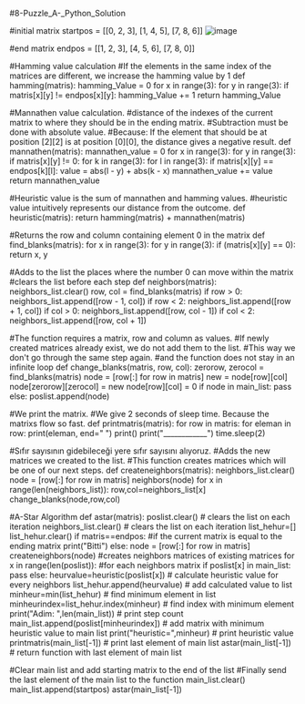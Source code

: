 #8-Puzzle_A-_Python_Solution


#initial matrix
startpos = [[0, 2, 3],
            [1, 4, 5],
            [7, 8, 6]]
![image](https://github.com/Metinagan/8Puzzle_AStar_Python_Solution/assets/130462728/1b1cbbbe-8d5d-469c-a3b2-33111a7065ee)

#end matrix
endpos = [[1, 2, 3],
          [4, 5, 6],
          [7, 8, 0]]

#Hamming value calculation
#If the elements in the same index of the matrices are different, we increase the hamming value by 1
def hamming(matris):
    hamming_Value = 0
    for x in range(3):
        for y in range(3):
            if matris[x][y] != endpos[x][y]:
                hamming_Value += 1
    return hamming_Value

#Mannathen value calculation.
#distance of the indexes of the current matrix to where they should be in the ending matrix.
#Subtraction must be done with absolute value.
#Because: If the element that should be at position [2][2] is at position [0][0], the distance gives a negative result.
def mannathen(matris):
    mannathen_value = 0
    for x in range(3):
        for y in range(3):
            if matris[x][y] != 0:
                for k in range(3):
                    for l in range(3):
                        if matris[x][y] == endpos[k][l]:
                            value = abs(l - y) + abs(k - x)
                            mannathen_value += value
    return mannathen_value


#Heuristic value is the sum of mannathen and hamming values.
#heuristic value intuitively represents our distance from the outcome.
def heuristic(matris):
    return hamming(matris) + mannathen(matris)


#Returns the row and column containing element 0 in the matrix
def find_blanks(matris):
    for x in range(3):
        for y in range(3):
            if (matris[x][y] == 0):
                return x, y

#Adds to the list the places where the number 0 can move within the matrix
#clears the list before each step
def neighbors(matris):
    neighbors_list.clear()
    row, col = find_blanks(matris)
    if row > 0:
        neighbors_list.append([row - 1, col])
    if row < 2:
        neighbors_list.append([row + 1, col])
    if col > 0:
        neighbors_list.append([row, col - 1])
    if col < 2:
        neighbors_list.append([row, col + 1])

#The function requires a matrix, row and column as values.
#If newly created matrices already exist, we do not add them to the list.
#This way we don't go through the same step again.
#and the function does not stay in an infinite loop
def change_blanks(matris, row, col):
    zerorow, zerocol = find_blanks(matris)
    node = [row[:] for row in matris]
    new = node[row][col]
    node[zerorow][zerocol] = new
    node[row][col] = 0
    if node in main_list:
        pass
    else:
        poslist.append(node)

#We print the matrix.
#We give 2 seconds of sleep time. Because the matrixs flow so fast.
def printmatris(matris):
    for row in matris:
        for eleman in row:
            print(eleman, end=" ")
        print() 
    print("____________")
    time.sleep(2)
    
#Sıfır sayısının gidebileceği yere sıfır sayısını alıyoruz.
#Adds the new matrices we created to the list.
#This function creates matrices which will be one of our next steps.
def createneighbors(matris):
    neighbors_list.clear()
    node = [row[:] for row in matris]
    neighbors(node)
    for x in range(len(neighbors_list)):
        row,col=neighbors_list[x]
        change_blanks(node,row,col)



#A-Star Algorithm
def astar(matris):
    poslist.clear()         # clears the list on each iteration
    neighbors_list.clear()  # clears the list on each iteration
    list_hehur=[]            
    list_hehur.clear()
    if matris==endpos:      #if the current matrix is ​​equal to the ending matrix
        print("Bitti")
    else:
        node = [row[:] for row in matris]
        createneighbors(node)        #creates neighbors matrices of existing matrices
        for x in range(len(poslist)):      #for each neighbors matrix
            if poslist[x] in main_list:    
                pass
            else:
                heurvalue=heuristic(poslist[x])   # calculate heuristic value for every neighbors
                list_hehur.append(heurvalue)      # add calculated value to list
        minheur=min(list_hehur)                   # find minimum element in list
        minheurindex=list_hehur.index(minheur)    # find index with minimum element
        print("Adim: ",len(main_list))            # print step count
        main_list.append(poslist[minheurindex])   # add matrix with minimum heuristic value to main list
        print("heuristic=",minheur)               # print heuristic value
        printmatris(main_list[-1])                # print last element of main list
        astar(main_list[-1])                      # return function with last element of main list


#Clear main list and add starting matrix to the end of the list
#Finally send the last element of the main list to the function
main_list.clear()
main_list.append(startpos)
astar(main_list[-1])













